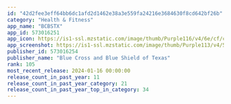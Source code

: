 ```yaml
---
id: "42d2fee3eff64bb6dc1afd2d1462e38a3e559fa24216e3684630f8cd642bf26b"
category: "Health & Fitness"
app_name: "BCBSTX"
app_id: 573016251
app_icon: https://is1-ssl.mzstatic.com/image/thumb/Purple116/v4/6e/cf/cb/6ecfcb27-47ab-1266-85fd-f0e7e99602e9/AppIcon-TX-0-1x_U007emarketing-0-7-0-85-220.png/1024x1024bb.png
app_screenshot: https://is1-ssl.mzstatic.com/image/thumb/Purple113/v4/5e/a1/53/5ea15379-26f2-b383-cd5f-1f179f522d93/pr_source.png/1242x2688bb.png
publisher_id: 573016254
publisher_name: "Blue Cross and Blue Shield of Texas"
rank: 105
most_recent_release: 2024-01-16 00:00:00
release_count_in_past_year: 11
release_count_in_past_year_category: 21
release_count_in_past_year_top_in_category: 34
---
```

